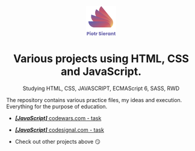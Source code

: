 <div align="center">
  <img src="https://github.com/PiotrSierant/portfolioWeb/blob/master/public/images/logo_darkblue.svg" alt="Logo" width="80" height="80">

# Various projects using HTML, CSS and JavaScript.
  
Studying HTML, CSS, JAVASCRIPT, ECMAScript 6, SASS, RWD
</div> 

The repository contains various practice files, my ideas and execution. Everything for the purpose of education.

* [**_[JavaScript]_** codewars.com - task](https://github.com/PiotrSierant/HTML-CSS-JS/blob/main/Codewars)

* [**_[JavaScript]_** codesignal.com - task](https://github.com/PiotrSierant/HTML-CSS-JS/tree/main/CodeSignal)
* Check out other projects above :smirk:
